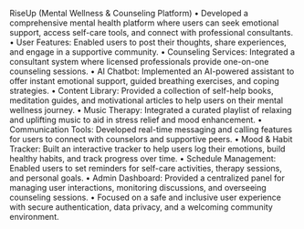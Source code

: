 RiseUp (Mental Wellness & Counseling Platform)
• Developed a comprehensive mental health platform where users can seek emotional support, access self-care tools, and connect with professional consultants.
• User Features: Enabled users to post their thoughts, share experiences, and engage in a supportive community.
• Counseling Services: Integrated a consultant system where licensed professionals provide one-on-one counseling sessions.
• AI Chatbot: Implemented an AI-powered assistant to offer instant emotional support, guided breathing exercises, and coping strategies.
• Content Library: Provided a collection of self-help books, meditation guides, and motivational articles to help users on their mental wellness journey.
• Music Therapy: Integrated a curated playlist of relaxing and uplifting music to aid in stress relief and mood enhancement.
• Communication Tools: Developed real-time messaging and calling features for users to connect with counselors and supportive peers.
• Mood & Habit Tracker: Built an interactive tracker to help users log their emotions, build healthy habits, and track progress over time.
• Schedule Management: Enabled users to set reminders for self-care activities, therapy sessions, and personal goals.
• Admin Dashboard: Provided a centralized panel for managing user interactions, monitoring discussions, and overseeing counseling sessions.
• Focused on a safe and inclusive user experience with secure authentication, data privacy, and a welcoming community environment.
